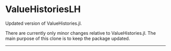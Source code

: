 # ValueHistoriesLH

Updated version of ValueHistories.jl.

There are currently only minor changes relative to ValueHistories.jl. The main purpose of this clone is to keep the package updated.

---------